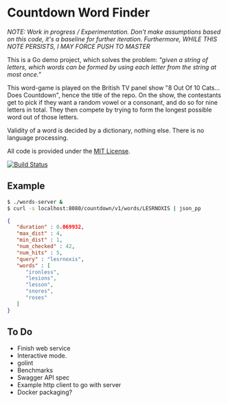 
# Countdown Word Finder

_NOTE: Work in progress / Experimentation.
Don't make assumptions based on this code, it's a baseline for further iteration.
Furthermore, WHILE THIS NOTE PERSISTS, I MAY FORCE PUSH TO MASTER_

This is a Go demo project, which solves the problem: _"given a string of letters, which
words can be formed by using each letter from the string at most once."_

This word-game is played on the British TV panel show "8 Out Of 10 Cats... Does Countdown",
hence the title of the repo. On the show, the contestants get to pick if they want a random
vowel or a consonant, and do so for nine letters in total. They then compete by trying to
form the longest possible word out of those letters.

Validity of a word is decided by a dictionary, nothing else. There is no language processing.

All code is provided under the [MIT License](LICENSE).

[![Build Status](https://travis-ci.org/eloj/countdown.svg?branch=master)](https://travis-ci.org/eloj/countdown)

## Example

```bash
$ ./words-server &
$ curl -s localhost:8080/countdown/v1/words/LESRNOXIS | json_pp
```

```json
{
   "duration" : 0.069932,
   "max_dist" : 4,
   "min_dist" : 1,
   "num_checked" : 42,
   "num_hits" : 5,
   "query" : "lesrnoxis",
   "words" : [
      "ironless",
      "lesions",
      "lesson",
      "snores",
      "roses"
   ]
}
```

## To Do

* Finish web service
* Interactive mode.
* golint
* Benchmarks
* Swagger API spec
* Example http client to go with server
* Docker packaging?
